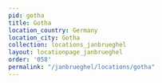 ```yaml
---
pid: gotha
title: Gotha
location_country: Germany
location_city: Gotha
collection: locations_janbrueghel
layout: locationpage_janbrueghel
order: '058'
permalink: "/janbrueghel/locations/gotha"
---
```

